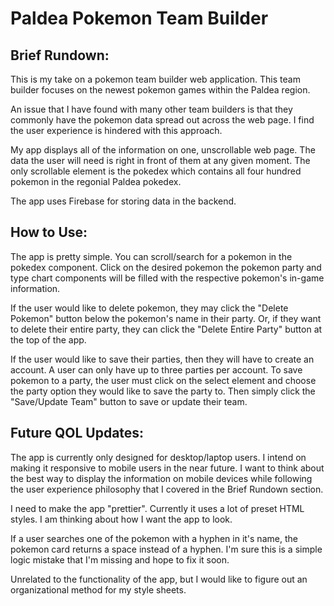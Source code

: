 # Paldea Pokemon Team Builder

## Brief Rundown:

This is my take on a pokemon team builder web application. This team builder focuses on the newest pokemon games within the Paldea region.

An issue that I have found with many other team builders is that they commonly have the pokemon data spread out across the web page. I find the user experience is hindered with this approach.

My app displays all of the information on one, unscrollable web page. The data the user will need is right in front of them at any given moment. The only scrollable element is the pokedex which contains all four hundred pokemon in the regonial Paldea pokedex.

The app uses Firebase for storing data in the backend.

## How to Use:

The app is pretty simple. You can scroll/search for a pokemon in the pokedex component. Click on the desired pokemon the pokemon party and type chart components will be filled with the respective pokemon's in-game information.

If the user would like to delete pokemon, they may click the "Delete Pokemon" button below the pokemon's name in their party. Or, if they want to delete their entire party, they can click the "Delete Entire Party" button at the top of the app.

If the user would like to save their parties, then they will have to create an account. A user can only have up to three parties per account. To save pokemon to a party, the user must click on the select element and choose the party option they would like to save the party to. Then simply click the "Save/Update Team" button to save or update their team. 

## Future QOL Updates: 

The app is currently only designed for desktop/laptop users. I intend on making it responsive to mobile users in the near future. I want to think about the best way to display the information on mobile devices while following the user experience philosophy that I covered in the Brief Rundown section.

I need to make the app "prettier". Currently it uses a lot of preset HTML styles. I am thinking about how I want the app to look.

If a user searches one of the pokemon with a hyphen in it's name, the pokemon card returns a space instead of a hyphen. I'm sure this is a simple logic mistake that I'm missing and hope to fix it soon.

Unrelated to the functionality of the app, but I would like to figure out an organizational method for my style sheets.
